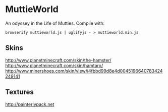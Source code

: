 MuttieWorld
===========
An odyssey in the Life of Mutties. Compile with:

    browserify muttieworld.js | uglifyjs - > muttieworld.min.js


Skins
-----
http://www.planetminecraft.com/skin/the-hamster/
http://www.planetminecraft.com/skin/hamtaro/
http://www.minershoes.com/skin/view/i4fbbd99d8e4d0045196640783424249141


Textures
--------
http://painterlypack.net
